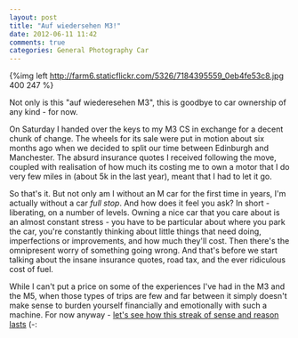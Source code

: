 ```yaml
---
layout: post
title: "Auf wiedersehen M3!"
date: 2012-06-11 11:42
comments: true
categories: General Photography Car
---
```


{%img left http://farm6.staticflickr.com/5326/7184395559_0eb4fe53c8.jpg 400 247 %}

Not only is this "auf wiederesehen M3", this is goodbye to car ownership of any
kind - for now.

On Saturday I handed over the keys to my M3 CS in exchange for a decent chunk
of change.  The wheels for its sale were put in motion about six months ago
when we decided to split our time between Edinburgh and Manchester.  The absurd
insurance quotes I received following the move, coupled with realisation of how
much its costing me to own a motor that I do very few miles in (about 5k in the
last year), meant that I had to let it go.

So that's it.  But not only am I without an M car for the first time in years,
I'm actually without a car _full stop_.  And how does it feel you ask?  In
short - liberating, on a number of levels.  Owning a nice car that you care
about is an almost constant stress - you have to be particular about where you
park the car, you're constantly thinking about little things that need doing,
imperfections or improvements, and how much they'll cost.  Then there's the
omnipresent worry of something going wrong.  And that's before we start talking
about the insane insurance quotes, road tax, and the ever ridiculous cost of
fuel.

While I can't put a price on some of the experiences I've had in the M3 and the
M5, when those types of trips are few and far between it simply doesn't make sense
to burden yourself financially and emotionally with such a machine.  For now
anyway - [let's see how this streak of sense and reason lasts](http://quietube2.com/v.php/http://www.youtube.com/watch?v=gshHGe3Zczw) (-: 

